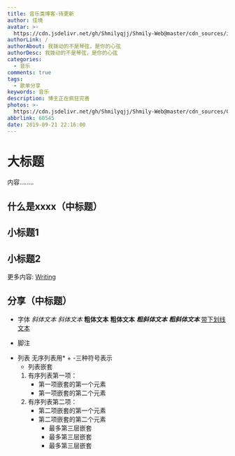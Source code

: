 ```yaml
---
title: 音乐类博客-待更新
author: 佳境
avatar: >-
  https://cdn.jsdelivr.net/gh/Shmilyqjj/Shmily-Web@master/cdn_sources/img/custom/avatar.jpg
authorLink: /
authorAbout: 我拨动的不是琴弦，是你的心弦
authorDesc: 我拨动的不是琴弦，是你的心弦
categories:
  - 音乐
comments: true
tags:
  - 歌单分享
keywords: 音乐
description: 博主正在疯狂完善
photos: >-
  https://cdn.jsdelivr.net/gh/Shmilyqjj/Shmily-Web@master/cdn_sources/Category_Images/music/music1.jpg
abbrlink: 60545
date: 2019-09-21 22:16:00
---
```

# 大标题  
内容........
## 什么是xxxx（中标题）    
## 小标题1  

## 小标题2  


更多内容: [Writing](https://hexo.io/docs/writing.html)

## 分享（中标题） 

* 字体
*斜体文本*
_斜体文本_
**粗体文本**
__粗体文本__
***粗斜体文本***
___粗斜体文本___
<u>带下划线文本</u>

* 脚注
[^要注明的文本]: xxxxxxxxx

* 列表
无序列表用* + -三种符号表示
    * 列表嵌套
    1. 有序列表第一项：
        - 第一项嵌套的第一个元素
        - 第一项嵌套的第二个元素
    2. 有序列表第二项：
        - 第二项嵌套的第一个元素
        - 第二项嵌套的第二个元素
            * 最多第三层嵌套
            + 最多第三层嵌套
            - 最多第三层嵌套


